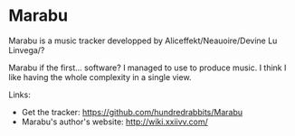 # Marabu

Marabu is a music tracker developped by Aliceffekt/Neauoire/Devine Lu Linvega/?

Marabu if the first... software? I managed to use to produce music. I think I like having the whole complexity in a single view.

Links:
- Get the tracker: https://github.com/hundredrabbits/Marabu
- Marabu's author's website: http://wiki.xxiivv.com/
